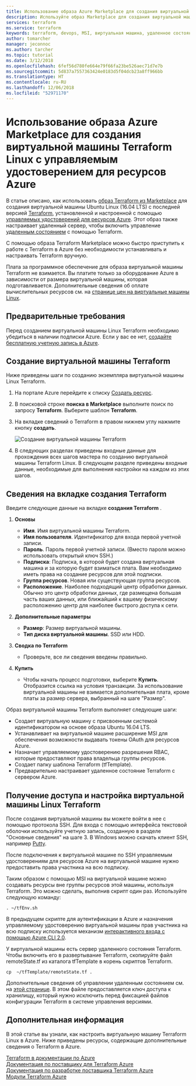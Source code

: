 ```yaml
---
title: Использование образа Azure Marketplace для создания виртуальной машины Terraform Linux с управляемым удостоверением
description: Используйте образ Marketplace для создания виртуальной машины Terraform Linux с управляемым удостоверением и управлением удаленным состоянием, чтобы легко развертывать ресурсы в Azure.
services: terraform
ms.service: terraform
keywords: terraform, devops, MSI, виртуальная машина, удаленное состояние, azure
author: tomarcher
manager: jeconnoc
ms.author: tarcher
ms.topic: tutorial
ms.date: 3/12/2018
ms.openlocfilehash: 6fef56d780fe664e79f66fa23be526aec71d7e7b
ms.sourcegitcommit: 5d837a7557363424e0183d5f04dcb23a8ff966bb
ms.translationtype: HT
ms.contentlocale: ru-RU
ms.lasthandoff: 12/06/2018
ms.locfileid: "52971170"
---
```

# <a name="use-an-azure-marketplace-image-to-create-a-terraform-linux-virtual-machine-with-managed-identities-for-azure-resources"></a>Использование образа Azure Marketplace для создания виртуальной машины Terraform Linux с управляемым удостоверением для ресурсов Azure

В статье описано, как использовать [образ Terraform из Marketplace](https://azuremarketplace.microsoft.com/marketplace/apps/azure-oss.terraform?tab=Overview) для создания виртуальной машины Ubuntu Linux (16.04 LTS) с последней версией [Terraform](https://www.terraform.io/intro/index.html), установленной и настроенной с помощью [управляемых удостоверений для ресурсов Azure](https://docs.microsoft.com/azure/active-directory/managed-service-identity/overview). Этот образ также настраивает удаленный сервер, чтобы включить управление [удаленным состоянием](https://www.terraform.io/docs/state/remote.html) с помощью Terraform. 

С помощью образа Terraform Marketplace можно быстро приступить к работе с Terraform в Azure без необходимости устанавливать и настраивать Terraform вручную. 

Плата за программное обеспечение для образа виртуальной машины Terraform не взимается. Вы платите только за оборудование Azure в зависимости от размера виртуальной машины, которая подготавливается. Дополнительные сведения об оплате вычислительных ресурсов см. на [странице цен на виртуальные машины Linux](https://azure.microsoft.com/pricing/details/virtual-machines/linux/).

## <a name="prerequisites"></a>Предварительные требования
Перед созданием виртуальной машины Linux Terraform необходимо убедиться в наличии подписки Azure. Если у вас ее нет, [создайте бесплатную учетную запись в Azure](https://azure.microsoft.com/free/).  

## <a name="create-your-terraform-virtual-machine"></a>Создание виртуальной машины Terraform 

Ниже приведены шаги по созданию экземпляра виртуальной машины Linux Terraform. 

1. На портале Azure перейдите к списку [Создать ресурс](https://ms.portal.azure.com/#create/hub).

2. В поисковой строке **поиска в Marketplace** выполните поиск по запросу **Terraform**. Выберите шаблон **Terraform**. 

3. На вкладке сведений о Terraform в правом нижнем углу нажмите кнопку **создать**.

    ![Создание виртуальной машины Terraform](media/terraformmsi.png)

4. В следующих разделах приведены входные данные для прохождения всех шагов мастера по созданию виртуальной машины Terraform Linux. В следующем разделе приведены входные данные, необходимые для выполнения настройки на каждом из этих шагов.

## <a name="details-on-the-create-terraform-tab"></a>Сведения на вкладке создания Terraform

Введите следующие данные на вкладке **создания Terraform** .

1. **Основы**
    
   * **Имя**. Имя виртуальной машины Terraform.
   * **Имя пользователя**. Идентификатор для входа первой учетной записи.
   * **Пароль**. Пароль первой учетной записи. (Вместо пароля можно использовать открытый ключ SSH.)
   * **Подписка**: Подписка, в которой будет создана виртуальная машина и за которую будет взиматься плата. Вам необходимо иметь права на создание ресурсов для этой подписки.
   * **Группа ресурсов**. Новая или существующая группа ресурсов.
   * **Расположение**. Наиболее подходящий центр обработки данных. Обычно это центр обработки данных, где размещена большая часть ваших данных, или ближайший к вашему физическому расположению центр для наиболее быстрого доступа к сети.

2. **Дополнительные параметры**

   * **Размер**: Размер виртуальной машины. 
   * **Тип диска виртуальной машины**. SSD или HDD.

3. **Сводка по Terraform**

   * Проверьте, все ли сведения введены правильно. 

4. **Купить**

   * Чтобы начать процесс подготовки, выберите **Купить**. Отобразится ссылка на условия транзакции. За использование виртуальной машины не взимается дополнительная плата, кроме платы за размер сервера, выбранный на шаге "Размер".

Образ виртуальной машины Terraform выполняет следующие шаги:

* Создает виртуальную машину с присвоенным системой идентификатором на основе образа Ubuntu 16.04 LTS.
* Устанавливает на виртуальной машине расширение MSI для обеспечения возможности выдавать токены OAuth для ресурсов Azure.
* Назначает управляемому удостоверению разрешения RBAC, которые предоставляют права владельца группы ресурсов.
* Создает папку шаблона Terraform (tfTemplate).
* Предварительно настраивает удаленное состояние Terraform с сервером Azure.

## <a name="access-and-configure-a-linux-terraform-virtual-machine"></a>Получение доступа и настройка виртуальной машины Linux Terraform

После создания виртуальной машины вы можете войти в нее с помощью протокола SSH. Для входа с помощью интерфейса текстовой оболочки используйте учетную запись, созданную в разделе "Основные сведения" на шаге 3. В Windows можно скачать клиент SSH, например [Putty](http://www.putty.org/).

После подключения к виртуальной машине по SSH управляемым удостоверениям для ресурсов Azure на виртуальной машине нужно предоставить права участника на всю подписку. 

Таким образом с помощью MSI на виртуальной машине можно создавать ресурсы вне группы ресурсов этой машины, используя Terraform. Это можно сделать, выполнив скрипт один раз. Используйте следующую команду:

`. ~/tfEnv.sh`

В предыдущем скрипте для аутентификации в Azure и назначения управляемому удостоверению виртуальной машины прав участника на всю подписку используется механизм [интерактивного входа с помощью Azure CLI 2.0](https://docs.microsoft.com/cli/azure/authenticate-azure-cli?view=azure-cli-latest#interactive-log-in). 

 У виртуальной машины есть сервер удаленного состояния Terraform. Чтобы включить его в развертывание Terraform, скопируйте файл remoteState.tf из каталога tfTemplate в корень скриптов Terraform.  

 `cp  ~/tfTemplate/remoteState.tf .`

 Дополнительные сведения об управлении удаленным состоянием см. на [этой странице](https://www.terraform.io/docs/state/remote.html). В этом файле предоставляется ключ доступа к хранилищу, который нужно исключить перед фиксацией файлов конфигурации Terraform в системе управления версиями.

## <a name="next-steps"></a>Дополнительная информация
В этой статье вы узнали, как настроить виртуальную машину Terraform Linux в Azure. Ниже приведены ресурсы, содержащие дополнительные сведения о Terraform в Azure. 

 [Terraform в документации по Azure](https://docs.microsoft.com/azure/terraform/)  
 [Документация по поставщику для Terraform Azure](https://aka.ms/terraform)  
 [Документация по разработке поставщика Terraform Azure](https://aka.ms/tfgit)  
 [Модули Terraform Azure](https://aka.ms/tfmodules)
 

















